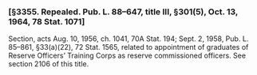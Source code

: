 ### [§3355. Repealed. Pub. L. 88–647, title III, §301(5), Oct. 13, 1964, 78 Stat. 1071] ###

Section, acts Aug. 10, 1956, ch. 1041, 70A Stat. 194; Sept. 2, 1958, Pub. L. 85–861, §33(a)(22), 72 Stat. 1565, related to appointment of graduates of Reserve Officers’ Training Corps as reserve commissioned officers. See section 2106 of this title.